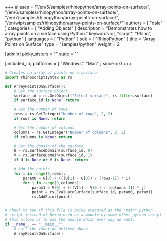 +++
aliases = ["/en/5/samples/rhinopython/array-points-on-surface/", "/en/6/samples/rhinopython/array-points-on-surface/", "/en/7/samples/rhinopython/array-points-on-surface/", "/en/wip/samples/rhinopython/array-points-on-surface/"]
authors = [ "dale" ]
categories = [ "Adding Objects" ]
description = "Demonstrates how to array points on a surface using Python."
keywords = [ "script", "Rhino", "python" ]
languages = [ "Python" ]
sdk = [ "RhinoPython" ]
title = "Array Points on Surface"
type = "samples/python"
weight = 2

[admin]
picky_sisters = ""
state = ""

[included_in]
platforms = [ "Windows", "Mac" ]
since = 0
+++

```python
# Creates an array of points on a surface
import rhinoscriptsyntax as rs

def ArrayPointsOnSurface():
    # Get the surface object
    surface_id = rs.GetObject("Select surface", rs.filter.surface)
    if surface_id is None: return

    # Get the number of rows
    rows = rs.GetInteger("Number of rows", 2, 2)
    if rows is None: return

    # Get the number of columns
    columns = rs.GetInteger("Number of columns", 2, 2)
    if columns is None: return

    # Get the domain of the surface
    U = rs.SurfaceDomain(surface_id, 0)
    V = rs.SurfaceDomain(surface_id, 1)
    if U is None or V is None: return

    # Add the points
    for i in range(0,rows):
        param0 = U[0] + (((U[1] - U[0]) / (rows-1)) * i)
        for j in range(0,columns):
            param1 = V[0] + (((V[1] - V[0]) / (columns-1)) * j)
            point = rs.EvaluateSurface(surface_id, param0, param1)
            rs.AddPoint(point)


# Check to see if this file is being executed as the "main" python
# script instead of being used as a module by some other python script
# This allows us to use the module which ever way we want.
if __name__ == "__main__":
    # call the function defined above
    ArrayPointsOnSurface()
```
